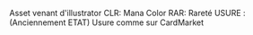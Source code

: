 <!-- 📁 chemin relatif : assets\sources\illustrator\README.md -->
Asset venant d'illustrator
CLR: Mana Color
RAR: Rareté
USURE : (Anciennement ETAT) Usure comme sur CardMarket
 